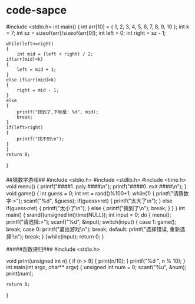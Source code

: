# code-sapce

#include <stdio.h>
int main()
{
    int arr[10] = { 1, 2, 3, 4, 5, 6, 7, 8, 9, 10 };
    int k = 7;
    int sz = sizeof(arr)/sizeof(arr[0]);
    int left = 0;
    int right = sz - 1;
    
    while(left<=right)
    {
        int mid = (left + right) / 2;
    if(arr[mid]<k)
    {
        left = mid + 1;
    }
    else if(arr[mid]>k)
    {
        right = mid - 1;
    }
    else
    {
        printf("找到了,下标是: %d", mid);
        break;
    }
    if(left>right)
    {
        printf("找不到\n");
    }
    }
    return 0;
}
####


##猜数字游戏##
#include <stdio.h>
#include <stdlib.h>
#include <time.h>
void menu()
{
   printf("####1. paly ####\n");
   printf("####0. exit  ####\n");
}
void game()
{
  int guess = 0;
  int ret = rand()%100+1;
  while(1)
    	{
    	  	printf("请猜数字:>");
    		  scanf("%d", &guess);
    		  if(guess>ret)
    			   {
        			 printf("太大了\n");
    			   }
    		  else if(guess<ret)
    			   {
        			 printf("太小了\n");
    			   }
    		  else
    			   {
        			 printf("猜到了\n");
           break;
    			   }
    	 }
}
int main()
{
    srand((unsigned int)time(NULL));
    int input = 0;
    do
    {
       menu();
       printf("请选择:>");
       scanf("%d", &input);
       switch(input)
        {
          case 1:
          	game();
          	break;
          case 0:
          	printf("退出游戏\n");
           break;
           default:
           printf("选择错误, 重新选择!\n");
           break;
        }
    }while(input);
    return 0;
 }

#####函数递归###
#include <stdio.h>

void print(unsigned int n)
	{
        if (n > 9)
    	{
            print(n/10);
        }
        printf("%d ", n % 10);
    }
int main(int argc, char** argv)
  {
    unsigned int num = 0;
    scanf("%u", &num);
    print(num);
    
    return 0;
  }
